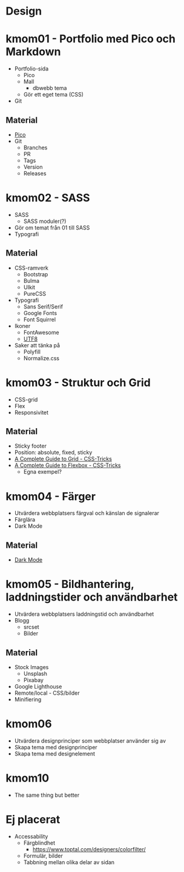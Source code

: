 # Design

# kmom01 - Portfolio med Pico och Markdown

* Portfolio-sida
    * Pico
    * Mall
        * dbwebb tema
    * Gör ett eget tema (CSS)
* Git

## Material

* [Pico](http://picocms.org/)
* Git
    * Branches
    * PR
    * Tags
    * Version
    * Releases

# kmom02 - SASS

* SASS
    * SASS moduler(?)
* Gör om temat från 01 till SASS
* Typografi

## Material

* CSS-ramverk
    * Bootstrap
    * Bulma
    * UIkit
    * PureCSS
* Typografi
    * Sans Serif/Serif
    * Google Fonts
    * Font Squirrel
* Ikoner
    * FontAwesome
    * [UTF8](https://www.utf8icons.com/)
* Saker att tänka på
    * Polyfill
    * Normalize.css

# kmom03 - Struktur och Grid

* CSS-grid
* Flex
* Responsivitet

## Material

* Sticky footer
* Position: absolute, fixed, sticky
* [A Complete Guide to Grid - CSS-Tricks](https://css-tricks.com/snippets/css/complete-guide-grid/)
* [A Complete Guide to Flexbox - CSS-Tricks](https://css-tricks.com/snippets/css/a-guide-to-flexbox/)
    * Egna exempel?

# kmom04 - Färger

* Utvärdera webbplatsers färgval och känslan de signalerar
* Färglära
* Dark Mode

## Material

* [Dark Mode](https://developer.mozilla.org/en-US/docs/Web/CSS/@media/prefers-color-scheme)

# kmom05 - Bildhantering, laddningstider och användbarhet

* Utvärdera webbplatsers laddningstid och användbarhet
* Blogg
    * srcset
    * Bilder

## Material

* Stock Images
    * Unsplash
    * Pixabay
* Google Lighthouse
* Remote/local - CSS/bilder
* Minifiering

# kmom06

* Utvärdera designprinciper som webbplatser använder sig av
* Skapa tema med designprinciper
* Skapa tema med designelement

# kmom10

* The same thing but better

# Ej placerat

* Accessability
    * Färgblindhet
        * https://www.toptal.com/designers/colorfilter/
    * Formulär, bilder
    * Tabbning mellan olika delar av sidan
